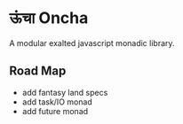 # ऊंचा Oncha
A modular exalted javascript monadic library.

## Road Map
- add fantasy land specs
- add task/IO monad
- add future monad
